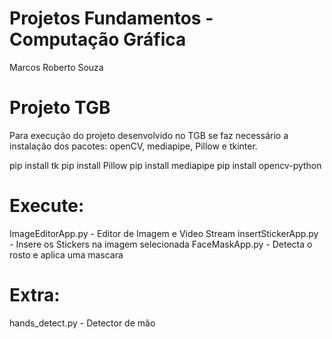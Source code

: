 # Projetos Fundamentos - Computação Gráfica

Marcos Roberto Souza


# Projeto TGB
Para execução do projeto desenvolvido no TGB se faz necessário a instalação dos pacotes: openCV, mediapipe, Pillow e tkinter.

pip install tk
pip install Pillow
pip install mediapipe
pip install opencv-python

# Execute:

ImageEditorApp.py - Editor de Imagem e Video Stream
insertStickerApp.py - Insere os Stickers na imagem selecionada
FaceMaskApp.py - Detecta o rosto e aplica uma mascara

# Extra:

hands_detect.py - Detector de mão











